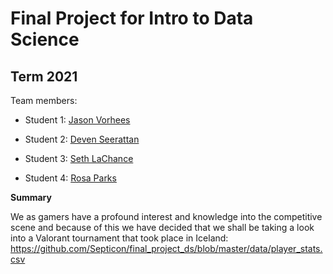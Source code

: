 # Final Project for Intro to Data Science

## Term 2021

Team members: 

- Student 1: [Jason Vorhees](mailto:jbeck1261@floridapoly.edu)

- Student 2: [Deven Seerattan](mailto:dseerattan1238@floridapoly.edu)

- Student 3: [Seth LaChance](mailto:slachance1551@floridapoly.edu)

- Student 4: [Rosa Parks](mailto:@floridapoly.edu)


**Summary**

We as gamers have a profound interest and knowledge into the competitive scene and because of this we have decided that we shall be taking a look into a Valorant tournament that took place in Iceland: 
<https://github.com/Septicon/final_project_ds/blob/master/data/player_stats.csv> 

